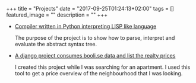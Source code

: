 +++
title = "Projects"
date = "2017-09-25T01:24:13+02:00"
tags = []
featured_image = ""
description = ""
+++

- [Compiler written in Python interpreting LISP like language](https://github.com/osaatcioglu/Lisp-esque-language)

	The purpose of the project is to show how to parse, interpret and evaluate the abstract syntax tree. 

- [A django project consumes booli.se data and list the realty prices](https://github.com/osaatcioglu/booliwood)

	I created this project while I was searching for an apartment. I used this tool to get a price overview of the neighbourhood that I was looking.

